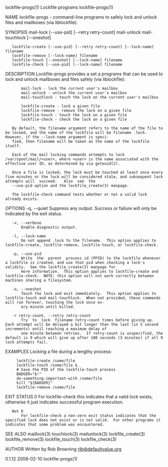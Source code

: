 lockfile-progs(1)                                                                    Lockfile programs                                                                   lockfile-progs(1)

NAME
       lockfile-progs - command-line programs to safely lock and unlock files and mailboxes (via liblockfile).

SYNOPSIS
       mail-lock [--use-pid] [--retry retry-count]
       mail-unlock
       mail-touchlock [--oneshot]

       lockfile-create [--use-pid] [--retry retry-count] [--lock-name] filename
       lockfile-remove [--lock-name] filename
       lockfile-touch [--oneshot] [--lock-name] filename
       lockfile-check [--use-pid] [--lock-name] filename

DESCRIPTION
       Lockfile-progs provides a set a programs that can be used to lock and unlock mailboxes and files safely (via liblockfile):

           mail-lock - lock the current user's mailbox
           mail-unlock - unlock the current user's mailbox
           mail-touchlock - touch the lock on the current user's mailbox

           lockfile-create - lock a given file
           lockfile-remove - remove the lock on a given file
           lockfile-touch - touch the lock on a given file
           lockfile-check - check the lock on a given file

       By default, the filename argument refers to the name of the file to be locked, and the name of the lockfile will be filename .lock.  However, if the --lock-name argument is speci‐
       fied, then filename will be taken as the name of the lockfile itself.

       Each of the mail locking commands attempts to lock /var/spool/mail/<user>, where <user> is the name associated with the effective user ID, as determined by via geteuid(2).

       Once a file is locked, the lock must be touched at least once every five minutes or the lock will be considered stale, and subsequent lock attempts will  succeed.   Also  see  the
       --use-pid option and the lockfile_create(3) manpage.

       The lockfile-check command tests whether or not a valid lock already exists.

OPTIONS
       -q, --quiet
           Suppress any output.  Success or failure will only be indicated by the exit status.

       -v, --verbose
           Enable diagnostic output.

       -l, --lock-name
           Do not append .lock to the filename.  This option applies to lockfile-create, lockfile-remove, lockfile-touch, or lockfile-check.

       -p, --use-pid
           Write  the  parent  process id (PPID) to the lockfile whenever a lockfile is created, and use that pid when checking a lock's validity.  See the lockfile_create(3) manpage for
           more information.  This option applies to lockfile-create and lockfile-check.  NOTE: this option will not work correctly between machines sharing a filesystem.

       -o, --oneshot
           Touch the lock and exit immediately.  This option applies to lockfile-touch and mail-touchlock.  When not provided, these commands will run forever, touching the lock once ev‐
           ery minute until killed.

       -r retry-count, --retry retry-count
           Try  to  lock  filename retry-count times before giving up.  Each attempt will be delayed a bit longer than the last (in 5 second increments) until reaching a maximum delay of
           one minute between retries.  If retry-count is unspecified, the default is 9 which will give up after 180 seconds (3 minutes) if all 9 lock attempts fail.

EXAMPLES
       Locking a file during a lengthy process:

         lockfile-create /some/file
         lockfile-touch /some/file &
         # Save the PID of the lockfile-touch process
         BADGER="$!"
         do-something-important-with /some/file
         kill "${BADGER}"
         lockfile-remove /some/file

EXIT STATUS
       0
           For lockfile-check this indicates that a valid lock exists, otherwise it just indicates successful program execution.

       Not 0
           For lockfile-check a non-zero exit status indicates that the specified lock does not exist or is not valid.  For other programs it indicates that some problem was encountered.

SEE ALSO
       maillock(3)
       touchlock(3)
       mailunlock(3)
       lockfile_create(3)
       lockfile_remove(3)
       lockfile_touch(3)
       lockfile_check(3)

AUTHOR
       Written by Rob Browning <rlb@defaultvalue.org>

0.1.12                                                                                  2008-02-10                                                                       lockfile-progs(1)
